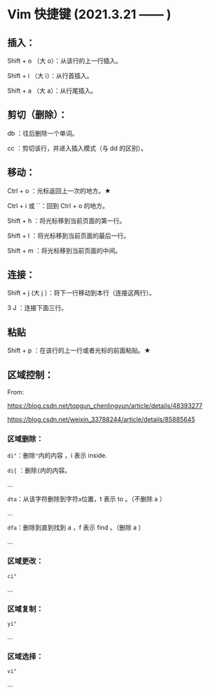 # Vim 快捷键 (2021.3.21 —— )

## 插入：

Shift + o （大 o）：从该行的上一行插入。

Shift + i （大 i）：从行首插入。

Shift + a （大 a）：从行尾插入。

## 剪切（删除）：

db ：往后删除一个单词。

cc ：剪切该行，并进入插入模式（与 dd 的区别）。

## 移动：

Ctrl + o ：光标返回上一次的地方。★

Ctrl + i 或 ``：回到 Ctrl + o 的地方。

Shift + h ：将光标移到当前页面的第一行。

Shift + l ：将光标移到当前页面的最后一行。

Shift + m ：将光标移到当前页面的中间。

## 连接：

Shift + j (大 j ）：将下一行移动到本行（连接这两行）。

3 J ：连接下面三行。

## 粘贴

Shift + p ：在该行的上一行或者光标的前面粘贴。★

## 区域控制：

From: 

https://blog.csdn.net/topgun_chenlingyun/article/details/48393277

https://blog.csdn.net/weixin_33788244/article/details/85885645

### 区域删除：

`di"`：删除`"`内的内容 ，i 表示 inside. 

`di{` ：删除`{`内的内容。 

... 

`dta`：从该字符删除到字符`a`位置，t 表示 to 。（不删除 a ）

... 

`dfa`：删除到直到找到 a ，f 表示 find 。（删除 a ）

...

### 区域更改：

`ci"`

...

### 区域复制：

`yi"`

...

### 区域选择：

`vi"`

...

